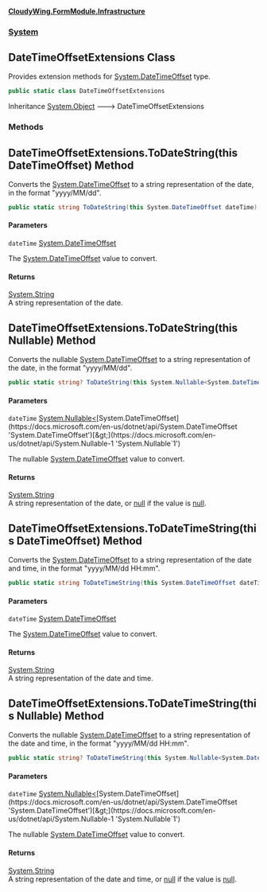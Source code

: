 #### [CloudyWing.FormModule.Infrastructure](index.md 'index')
### [System](System.md 'System')

## DateTimeOffsetExtensions Class

Provides extension methods for [System.DateTimeOffset](https://docs.microsoft.com/en-us/dotnet/api/System.DateTimeOffset 'System.DateTimeOffset') type.

```csharp
public static class DateTimeOffsetExtensions
```

Inheritance [System.Object](https://docs.microsoft.com/en-us/dotnet/api/System.Object 'System.Object') &#129106; DateTimeOffsetExtensions
### Methods

<a name='System.DateTimeOffsetExtensions.ToDateString(thisSystem.DateTimeOffset)'></a>

## DateTimeOffsetExtensions.ToDateString(this DateTimeOffset) Method

Converts the [System.DateTimeOffset](https://docs.microsoft.com/en-us/dotnet/api/System.DateTimeOffset 'System.DateTimeOffset') to a string representation of the date, in the format "yyyy/MM/dd".

```csharp
public static string ToDateString(this System.DateTimeOffset dateTime);
```
#### Parameters

<a name='System.DateTimeOffsetExtensions.ToDateString(thisSystem.DateTimeOffset).dateTime'></a>

`dateTime` [System.DateTimeOffset](https://docs.microsoft.com/en-us/dotnet/api/System.DateTimeOffset 'System.DateTimeOffset')

The [System.DateTimeOffset](https://docs.microsoft.com/en-us/dotnet/api/System.DateTimeOffset 'System.DateTimeOffset') value to convert.

#### Returns
[System.String](https://docs.microsoft.com/en-us/dotnet/api/System.String 'System.String')  
A string representation of the date.

<a name='System.DateTimeOffsetExtensions.ToDateString(thisSystem.Nullable_System.DateTimeOffset_)'></a>

## DateTimeOffsetExtensions.ToDateString(this Nullable<DateTimeOffset>) Method

Converts the nullable [System.DateTimeOffset](https://docs.microsoft.com/en-us/dotnet/api/System.DateTimeOffset 'System.DateTimeOffset') to a string representation of the date, in the format "yyyy/MM/dd".

```csharp
public static string? ToDateString(this System.Nullable<System.DateTimeOffset> dateTime);
```
#### Parameters

<a name='System.DateTimeOffsetExtensions.ToDateString(thisSystem.Nullable_System.DateTimeOffset_).dateTime'></a>

`dateTime` [System.Nullable&lt;](https://docs.microsoft.com/en-us/dotnet/api/System.Nullable-1 'System.Nullable`1')[System.DateTimeOffset](https://docs.microsoft.com/en-us/dotnet/api/System.DateTimeOffset 'System.DateTimeOffset')[&gt;](https://docs.microsoft.com/en-us/dotnet/api/System.Nullable-1 'System.Nullable`1')

The nullable [System.DateTimeOffset](https://docs.microsoft.com/en-us/dotnet/api/System.DateTimeOffset 'System.DateTimeOffset') value to convert.

#### Returns
[System.String](https://docs.microsoft.com/en-us/dotnet/api/System.String 'System.String')  
A string representation of the date, or [null](https://docs.microsoft.com/en-us/dotnet/csharp/language-reference/keywords/null 'https://docs.microsoft.com/en-us/dotnet/csharp/language-reference/keywords/null') if the value is [null](https://docs.microsoft.com/en-us/dotnet/csharp/language-reference/keywords/null 'https://docs.microsoft.com/en-us/dotnet/csharp/language-reference/keywords/null').

<a name='System.DateTimeOffsetExtensions.ToDateTimeString(thisSystem.DateTimeOffset)'></a>

## DateTimeOffsetExtensions.ToDateTimeString(this DateTimeOffset) Method

Converts the [System.DateTimeOffset](https://docs.microsoft.com/en-us/dotnet/api/System.DateTimeOffset 'System.DateTimeOffset') to a string representation of the date and time, in the format "yyyy/MM/dd HH:mm".

```csharp
public static string ToDateTimeString(this System.DateTimeOffset dateTime);
```
#### Parameters

<a name='System.DateTimeOffsetExtensions.ToDateTimeString(thisSystem.DateTimeOffset).dateTime'></a>

`dateTime` [System.DateTimeOffset](https://docs.microsoft.com/en-us/dotnet/api/System.DateTimeOffset 'System.DateTimeOffset')

The [System.DateTimeOffset](https://docs.microsoft.com/en-us/dotnet/api/System.DateTimeOffset 'System.DateTimeOffset') value to convert.

#### Returns
[System.String](https://docs.microsoft.com/en-us/dotnet/api/System.String 'System.String')  
A string representation of the date and time.

<a name='System.DateTimeOffsetExtensions.ToDateTimeString(thisSystem.Nullable_System.DateTimeOffset_)'></a>

## DateTimeOffsetExtensions.ToDateTimeString(this Nullable<DateTimeOffset>) Method

Converts the nullable [System.DateTimeOffset](https://docs.microsoft.com/en-us/dotnet/api/System.DateTimeOffset 'System.DateTimeOffset') to a string representation of the date and time, in the format "yyyy/MM/dd HH:mm".

```csharp
public static string? ToDateTimeString(this System.Nullable<System.DateTimeOffset> dateTime);
```
#### Parameters

<a name='System.DateTimeOffsetExtensions.ToDateTimeString(thisSystem.Nullable_System.DateTimeOffset_).dateTime'></a>

`dateTime` [System.Nullable&lt;](https://docs.microsoft.com/en-us/dotnet/api/System.Nullable-1 'System.Nullable`1')[System.DateTimeOffset](https://docs.microsoft.com/en-us/dotnet/api/System.DateTimeOffset 'System.DateTimeOffset')[&gt;](https://docs.microsoft.com/en-us/dotnet/api/System.Nullable-1 'System.Nullable`1')

The nullable [System.DateTimeOffset](https://docs.microsoft.com/en-us/dotnet/api/System.DateTimeOffset 'System.DateTimeOffset') value to convert.

#### Returns
[System.String](https://docs.microsoft.com/en-us/dotnet/api/System.String 'System.String')  
A string representation of the date and time, or [null](https://docs.microsoft.com/en-us/dotnet/csharp/language-reference/keywords/null 'https://docs.microsoft.com/en-us/dotnet/csharp/language-reference/keywords/null') if the value is [null](https://docs.microsoft.com/en-us/dotnet/csharp/language-reference/keywords/null 'https://docs.microsoft.com/en-us/dotnet/csharp/language-reference/keywords/null').
